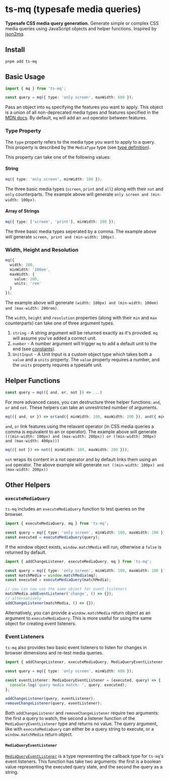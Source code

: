 # ts-mq (typesafe media queries)

**Typesafe CSS media query generation.** Generate simple or complex CSS media queries using JavaScript objects and helper functions. Inspired by [json2mq](https://github.com/akiran/json2mq).

## Install

```shell
pnpm add ts-mq
```

## Basic Usage

```ts
import { mq } from 'ts-mq';

const query = mq({ type: 'only screen', maxWidth: 600 });
```

Pass an object into `mq` specifying the features you want to apply. This object is a union of all non-deprecated media types and features specified in the [MDN docs](https://developer.mozilla.org/en-US/docs/Web/CSS/CSS_media_queries/Using_media_queries). By default, `mq` will add an `and` operator between features.

### Type Property

The `type` property refers to the media type you want to apply to a query. This property is described by the `MediaType` type (see [type definition](https://github.com/shahzadq/ts-mq/blob/main/src/types.ts)).

This property can take one of the following values:

#### String

```ts
mq({ type: 'only screen', minWidth: 100 });
```

The three basic media types (`screen`, `print` and `all`) along with their `not` and `only` counterparts. The example above will generate `only screen and (min-width: 100px)`.

#### Array of Strings

```ts
mq({ type: ['screen', 'print'], minWidth: 100 });
```

The three basic media types seperated by a comma. The example above will generate `screen, print and (min-width: 100px)`.

### Width, Height and Resolution

```ts
mq({
  width: 100,
  minWidth: '100em',
  maxWidth: {
    value: 200,
    units: 'rem'
  }
});
```

The example above will generate `(width: 100px) and (min-width: 100em) and (max-width: 200rem)`.

The `width`, `height` and `resolution` properties (along with their `min` and `max` counterparts) can take one of three argument types.

1. `string` - A string argument will be returned exactly as it's provided. `mq` will assume you've added a correct unit.
2. `number` - A number argument will trigger `mq` to add a default unit to the end (see [constants](https://github.com/shahzadq/ts-mq/blob/main/src/constants.ts)).
3. `UnitInput` - A Unit Input is a custom object type which takes both a `value` and a `units` property. The `value` property requires a number, and the `units` property requires a typesafe unit.

## Helper Functions

```ts
const query = mq(({ and, or, not }) => ...)
```

For more advanced cases, you can destructure three helper functions: `and`, `or` and `not`. These helpers can take an unrestricted number of arguments.

```ts
mq(({ and, or }) => or(and({ minWidth: 100, maxWidth: 200 }), and({ minWidth: 300, maxWidth: 400 })));
```

`and`, `or` link features using the relavant operator (in CSS media queries a comma is equivalent to an or operator). The example above will generate `(((min-width: 100px) and (max-width: 200px)) or ((min-width: 300px) and (max-width: 400px)))`

```ts
mq(({ not }) => not({ minWidth: 100, maxWidth: 200 }));
```

`not` wraps its content in a not operator and by default links them using an `and` operator. The above example will generate `not ((min-width: 100px) and (max-width: 200px))`

## Other Helpers

### `executeMediaQuery`

`ts-mq` includes an `executeMediaQuery` function to test queries on the browser.

```ts
import { executeMediaQuery, mq } from 'ts-mq';

const query = mq({ type: 'only screen', minWidth: 100, maxWidth: 200 });
const executed = executeMediaQuery(query);
```

If the window object exists, `window.matchMedia` will run, otherwise a `false` is returned by default.

```ts
import { addChangeListener, executeMediaQuery, mq } from 'ts-mq';

const query = mq({ type: 'only screen', minWidth: 100, maxWidth: 200 });
const matchMedia = window.matchMedia(mq);
const executed = executeMediaQuery(matchMedia);

// you can now use the same object for event listeners
matchMedia.addEventListener('change', () => {});
// alternatively
addChangeListener(matchMedia, () => {});
```

Alternatively, you can provide a `window.matchMedia` return object as an argument to `executeMediaQuery`. This is more useful for using the same object for creating event listeners.

### Event Listeners

`ts-mq` also provides two basic event listeners to listen for changes in browser dimensions and re-test media queries.

```ts
import { addChangeListener, executeMediaQuery, MediaQueryEventListener, mq, removeChangeListener } from 'ts-mq';

const query = mq({ type: 'only screen', minWidth: 600 });

const eventListener: MediaQueryEventListener = (executed, query) => {
  console.log('query media match: ', query, executed);
};

addChangeListener(query, eventListener);
removeChangeListener(query, eventListener);
```

Both `addChangeListener` and `removeChangeListener` require two arguments: the first a query to watch, the second a listener function of the `MediaQueryEventListener` type and returns no value. The query argument, like with `executeMediaQuery` can either be a query string to execute, or a `window.matchMedia` return object.

#### `MediaQueryEventListener`

[`MediaQueryEventListener`](https://github.com/shahzadq/ts-mq/blob/main/src/helpers.ts) is a type representing the callback type for `ts-mq`'s event listeners. This function has take two arguments: the first is a boolean value representing the executed query state, and the second the query as a string.
